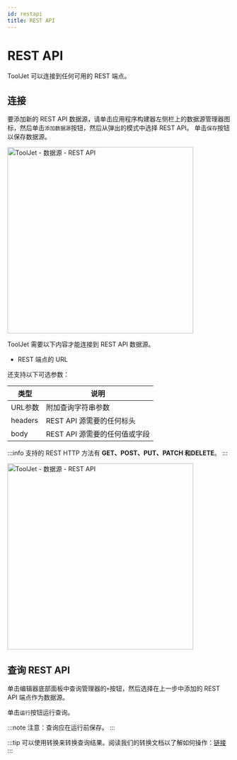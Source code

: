 ```yaml
---
id: restapi
title: REST API 
---
```


# REST API 

ToolJet 可以连接到任何可用的 REST 端点。

## 连接

要添加新的 REST API 数据源，请单击应用程序构建器左侧栏上的数据源管理器图标，然后单击`添加数据源`按钮，然后从弹出的模式中选择 REST API。
单击`保存`按钮以保存数据源。

<img class="screenshot-full" src="/img/datasource-reference/rest-api/rest-api.gif" alt="ToolJet - 数据源 - REST API" height="420"/>

ToolJet 需要以下内容才能连接到 REST API 数据源。

- REST 端点的 URL

还支持以下可选参数：

   | 类型    | 说明                          |
   | ------- | ----------------------------- |
   | URL参数 | 附加查询字符串参数            |
   | headers | REST API 源需要的任何标头     |
   | body    | REST API 源需要的任何值或字段 |

:::info
支持的 REST HTTP 方法有 **GET、POST、PUT、PATCH 和DELETE**。
:::

<img class="screenshot-full" src="/img/datasource-reference/rest-api/rest-api-values.gif" alt="ToolJet - 数据源 - REST API" height="420"/>

## 查询 REST API
单击编辑器底部面板中查询管理器的`+`按钮，然后选择在上一步中添加的 REST API 端点作为数据源。

单击`运行`按钮运行查询。

:::note
注意：查询应在运行前保存。
:::

:::tip
可以使用转换来转换查询结果。阅读我们的转换文档以了解如何操作：[链接](/docs/tutorial/transformations)
:::
